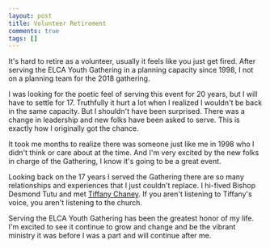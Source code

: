 ```yaml
---
layout: post
title: Volunteer Retirement
comments: true
tags: []
---
```


It's hard to retire as a volunteer, usually it feels like you just get fired. After serving the ELCA Youth Gathering in a planning capacity since 1998, I not on a planning team for the 2018 gathering.

I was looking for the poetic feel of serving this event for 20 years, but I will have to settle for 17. Truthfully it hurt a lot when I realized I wouldn't be back in the same capacity. But I shouldn't have been surprised. There was a change in leadership and new folks have been asked to serve. This is exactly how I originally got the chance.

It took me months to realize there was someone just like me in 1998 who I didn't think or care about at the time. And I'm very excited by the new folks in charge of the Gathering, I know it's going to be a great event.

Looking back on the 17 years I served the Gathering there are so many relationships and experiences that I just couldn't replace. I hi-fived Bishop Desmond Tutu and met [Tiffany Chaney](https://revtifc.wordpress.com). If you aren't listening to Tiffany's voice, you aren't listening to the church.

Serving the ELCA Youth Gathering has been the greatest honor of my life. I'm excited to see it continue to grow and change and be the vibrant ministry it was before I was a part and will continue after me.
